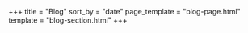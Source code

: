 +++
title = "Blog"
sort_by = "date"
page_template = "blog-page.html"
template = "blog-section.html"
+++
